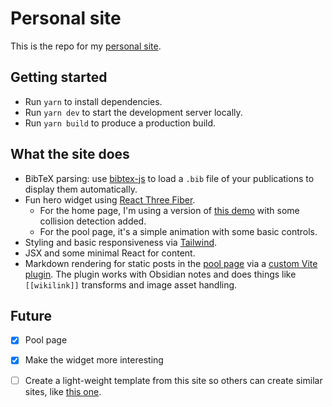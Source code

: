 # Personal site

This is the repo for my [personal site](https://www.cs.cmu.edu/~woden/). 
## Getting started

* Run `yarn` to install dependencies.
* Run `yarn dev` to start the development server locally.
* Run `yarn build` to produce a production build.

## What the site does

* BibTeX parsing: use [bibtex-js](https://github.com/digitalheir/bibtex-js) to load a `.bib` file of your publications to display them automatically.
* Fun hero widget using [React Three Fiber](https://docs.pmnd.rs/react-three-fiber/getting-started/introduction).
  * For the home page, I'm using a version of [this demo](https://codesandbox.io/s/ssbdsw) with some collision detection added.
  * For the pool page, it's a simple animation with some basic controls.
* Styling and basic responsiveness via [Tailwind](https://tailwindcss.com/).
* JSX and some minimal React for content.
* Markdown rendering for static posts in the [pool page](https://wodenimoni.com/pool/) via a [custom Vite plugin](https://github.com/wodeni/wodeni.github.io/blob/main/plugins/vite-remark.mts). The plugin works with Obsidian notes and does things like `[[wikilink]]` transforms and image asset handling.

## Future

* [x] Pool page
* [x] Make the widget more interesting
* [ ] Create a light-weight template from this site so others can create similar sites, like [this one](https://zixinwen.com/).
 
